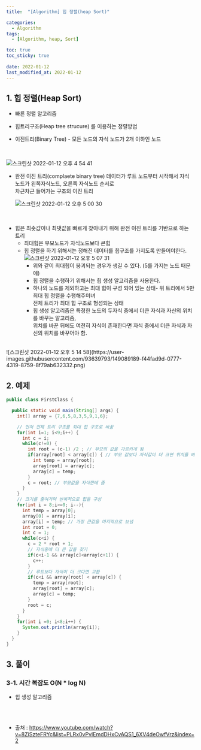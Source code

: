 ```yaml
---
title:  "[Algorithm] 힙 정렬(heap Sort)"

categories:
  - Algorithm
tags:
  - [Algorithm, heap, Sort]

toc: true
toc_sticky: true
 
date: 2022-01-12
last_modified_at: 2022-01-12
---
```




## 1. 힙 정렬(Heap Sort)
- 빠른 정렬 알고리즘
- 힙트리구조(Heap tree strucure) 를 이용하는 정렬방법
- 이진트리(Binary Tree) - 모든 노드의 자식 노드가 2개 이하인 노드
  
  <br>
![스크린샷 2022-01-12 오후 4 54 41](https://user-images.githubusercontent.com/93639793/149086351-d19fb574-2605-4aa1-a5f0-d589a680cc63.png)

- 완전 이진 트리(complaete binary tree) 데이터가 루트 노드부터 시작해서 자식 노드가 왼쪽자식노드, 오른쪽 자식노드 순서로   
차근차근 들어가는  구조의 이진 트리   
  
  ![스크린샷 2022-01-12 오후 5 00 30](https://user-images.githubusercontent.com/93639793/149087167-ef301bcb-b4de-49be-a84d-741fc3c5d609.png)   

<br>
  
- 힙은 최솟값이나 최댓값을 빠르게 찾아내기 위해 완전 이진 트리를 기반으로 하는 트리
  - 최대힙은 부모노드가 자식노드보다 큰힙
  - 힙 정렬을 하기 위해서는 정해진 데이터를 힙구조를 가지도록 만들어야한다.   
    ![스크린샷 2022-01-12 오후 5 07 31](https://user-images.githubusercontent.com/93639793/149088127-d4af5a36-c9ae-4dc1-b780-c621533b60ef.png)   
    - 위와 같이 최대힙이 붕괴되는 경우가 생길 수 있다. (5를 가지는 노드 때문에)
    - 힙 정렬을 수행하기 위해서는 힙 생성 알고리즘을 사용한다.
    - 하나의 노드를 제외하고는 최대 힙이 구성 되어 있는 상태- 위 트리에서 5만 최대 힙 정렬을 수행해주미녀   
      전체 트리가 최대 힙 구조로 형성되는 상태
    - 힙 생성 알고리즘은 특정한 노드의 두자식 중에서 더큰 자식과 자신의 위치를 바꾸는 알고리즘,   
  위치를 바꾼 뒤에도 여전히 자식이 존재한다면 자식 중에서 더큰 자식과 자신의 위치를 바꾸어야 함.
<br>
      ![스크린샷 2022-01-12 오후 5 14 58](https://user-images.githubusercontent.com/93639793/149089189-f44fad9d-0777-4319-8759-8f79ab632332.png)   
      




<br>

## 2. 예제

```java
public class FirstClass {

  public static void main(String[] args) {
    int[] array = {7,6,5,8,3,5,9,1,6};

    // 먼저 전체 트리 구조를 최대 힙 구조로 바꿈
    for(int i=1; i<9;i++) {
      int c = i;
      while(c!=0) {
        int root = (c-1) /2 ; // 부모의 값을 가르키게 됨
        if(array[root] < array[c]) { // 부모 값보다 자식값이 더 크면 위치를 바꿔줌
          int temp = array[root];
          array[root] = array[c];
          array[c] = temp;
        }
        c = root; // 부모값을 자식한테 줌
      }
    }
    // 크기를 줄여가며 반복적으로 힙을 구성
    for(int i = 8;i>=0; i--){
      int temp = array[0];
      array[0] = array[i];
      array[i] = temp; // 가장 큰값을 마지막으로 보냄
      int root = 0;
      int c = 1;
      while(c<i) {
        c = 2 * root + 1;
        // 자식중에 더 큰 값을 찾기
        if(c<i-1 && array[c]<array[c+1]) {
          c++;
        }
        // 루트보다 자식이 더 크다면 교환
        if(c<i && array[root] < array[c]) {
          temp = array[root];
          array[root] = array[c];
          array[c] = temp;
        }
        root = c;
      }
    }
    for(int i =0; i<8;i++) {
      System.out.println(array[i]);
    }
  }
}
```

## 3. 풀이

### 3-1. 시간 복잡도 O(N * log N)
- 힙 생성 알고리즘

<br>

<br>




- 출처 : https://www.youtube.com/watch?v=8ZiSzteFRYc&list=PLRx0vPvlEmdDHxCvAQS1_6XV4deOwfVrz&index=2
